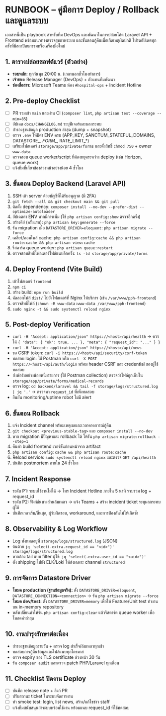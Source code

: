 # RUNBOOK – คู่มือการ Deploy / Rollback และดูแลระบบ

เอกสารนี้เป็น playbook สำหรับทีม DevOps และพัฒนาในการปล่อยโค้ด Laravel API + Frontend พร้อมแนวทางตรวจสุขภาพระบบ และขั้นตอนกู้คืนเมื่อเกิดเหตุผิดปกติ โปรดอัปเดตทุกครั้งที่มีสถาปัตยกรรมหรือเครื่องมือใหม่

## 1. ตารางปล่อยซอฟต์แวร์ (ตัวอย่าง)
- **รอบหลัก:** ทุกวันพุธ 20:00 น. (เวลานอกชั่วโมงทำการ)
- **เจ้าของ:** Release Manager (DevOps) + ตัวแทนทีมพัฒนา
- **ช่องสื่อสาร:** Microsoft Teams ห้อง `#hospital-ops` + Incident Hotline

## 2. Pre-deploy Checklist
- [ ] PR รวมเข้า `main` และผ่าน CI (`composer lint`, `php artisan test --coverage --min=85`)
- [ ] อัปเดต `docs/CHANGELOG.md` ระบุฟีเจอร์และผลกระทบ
- [ ] สำรองฐานข้อมูล production ล่าสุด (dump + snapshot)
- [ ] ตรวจ `.env` ให้มีค่า ENV ครบ (APP_KEY, SANCTUM_STATEFUL_DOMAINS, DATASTORE_*, FORM_*, RATE_LIMIT_*)
- [ ] เตรียมโฟลเดอร์ `storage/app/private/forms` และตั้งสิทธิ์ `chmod 750` + owner `www-data`
- [ ] ตรวจสอบ queue worker/script ที่ต้องหยุดระหว่าง deploy (เช่น Horizon, queue:work)
- [ ] แจ้งทีมที่เกี่ยวข้องล่วงหน้าอย่างน้อย 4 ชั่วโมง

## 3. ขั้นตอน Deploy Backend (Laravel API)
1. SSH เข้า server ด้วยบัญชีที่ได้รับอนุญาต (มี 2FA)
2. `git fetch --all && git checkout main && git pull`
3. ติดตั้ง dependency: `composer install --no-dev --prefer-dist --optimize-autoloader`
4. อัปเดตค่า ENV หากมีการเพิ่ม (ใช้ `php artisan config:show` ตรวจอีกครั้ง)
5. สร้างคีย์ (ครั้งแรก): `php artisan key:generate --force`
6. รัน migration เมื่อ `DATASTORE_DRIVER=eloquent`: `php artisan migrate --force`
7. เคลียร์/คอมไพล์ cache: `php artisan config:cache && php artisan route:cache && php artisan view:cache`
8. รีสตาร์ต queue worker: `php artisan queue:restart`
9. ตรวจสอบสิทธิ์โฟลเดอร์ไฟล์แนบอีกครั้ง: `ls -ld storage/app/private/forms`

## 4. Deploy Frontend (Vite Build)
1. เข้าโฟลเดอร์ `frontend`
2. `npm ci`
3. สร้าง build: `npm run build`
4. คัดลอกไฟล์ `dist/` ไปยังโฟลเดอร์ที่ Nginx ให้บริการ (เช่น `/var/www/pph-frontend`)
5. ตรวจสิทธิ์ไฟล์ (`chown -R www-data:www-data /var/www/pph-frontend`)
6. `sudo nginx -t && sudo systemctl reload nginx`

## 5. Post-deploy Verification
- `curl -H "Accept: application/json" https://<host>/api/health` → ควรได้ `{ "data": { "ok": true, ... }, "meta": { "request_id": "..." } }`
- `curl -H "Accept: application/json" https://<host>/api/news`
- ขอ CSRF token: `curl -i https://<host>/api/security/csrf-token`
- ทดสอบ login: ใช้ Postman หรือ `curl -X POST https://<host>/api/auth/login` พร้อม header CSRF และ credential ของผู้ใช้ทดสอบ
- ส่งฟอร์มอย่างน้อยหนึ่งรายการ (ใช้ Postman collection) ตรวจว่าไฟล์ถูกเก็บใน `storage/app/private/forms/medical-records`
- ตรวจ log: `cd backend/laravel && tail -f storage/logs/structured.log | jq '.'` → ตรวจหา `request_id` ที่เพิ่งทดสอบ
- ยืนยัน monitoring/uptime robot ไม่มี alert

## 6. ขั้นตอน Rollback
1. แจ้ง Incident channel พร้อมเหตุผลและเวลาคาดการณ์กู้คืน
2. `git checkout <previous-stable-tag>` และ `composer install --no-dev`
3. หาก migration มีปัญหาและ rollback ได้ ให้รัน `php artisan migrate:rollback --step=1`
4. คืนค่า build frontend เวอร์ชันก่อนหน้าจาก artifact
5. `php artisan config:cache && php artisan route:cache`
6. Reload service: `sudo systemctl reload nginx` และตรวจ `GET /api/health`
7. บันทึก postmortem ภายใน 24 ชั่วโมง

## 7. Incident Response
- ระดับ P1: ระบบใช้งานไม่ได้ → โทร Incident Hotline ภายใน 5 นาที รวบรวม log + request_id
- ระดับ P2: ฟังก์ชันบางส่วนล้มเหลว → แจ้ง Teams + สร้าง incident ticket ระบุผลกระทบผู้ใช้
- บันทึกเวลาเริ่ม/สิ้นสุด, ผู้รับผิดชอบ, workaround, และการป้องกันไม่ให้เกิดซ้ำ

## 8. Observability & Log Workflow
- Log ทั้งหมดอยู่ที่ `storage/logs/structured.log` (JSON)
- ค้นด้วย `jq 'select(.extra.request_id == "<id>")' storage/logs/structured.log`
- หากต้อง tail แบบ filter ผู้ใช้: `jq 'select(.extra.user_id == "<uid>")'`
- ตั้ง shipping ไปยัง ELK/Loki ให้ส่งเฉพาะ channel `structured`

## 9. การจัดการ Datastore Driver
- **โหมด production (ฐานข้อมูลจริง):** ตั้ง `DATASTORE_DRIVER=eloquent`, `DATASTORE_CONNECTION=<connection>` → รัน `php artisan migrate --force`
- **โหมด dev/test:** ตั้ง `DATASTORE_DRIVER=memory` เพื่อให้ Feature/Unit test ทำงานบน in-memory repository
- หลังเปลี่ยนค่าให้รัน `php artisan config:clear` แล้วรีสตาร์ต queue worker เพื่อโหลดค่าล่าสุด

## 10. งานบำรุงรักษาต่อเนื่อง
- สำรองฐานข้อมูลรายวัน + ตรวจ log สำเร็จ/ล้มเหลวทุกเช้า
- ทดสอบการกู้คืนข้อมูลและไฟล์แนบทุกไตรมาส
- ตรวจ expiry ของ TLS certificate ล่วงหน้า 30 วัน
- รัน `composer audit` และตรวจ patch PHP/Laravel ทุกเดือน

## 11. Checklist ปิดงาน Deploy
- [ ] บันทึก release note + ลิงก์ PR
- [ ] ปรับสถานะ ticket ในระบบจัดการงาน
- [ ] ทำ smoke test: login, list news, สร้าง/แก้ไขข่าว staff
- [ ] แจ้งทีมสนับสนุนว่าระบบพร้อมใช้งาน พร้อมแนบ request_id ที่ใช้ทดสอบ
